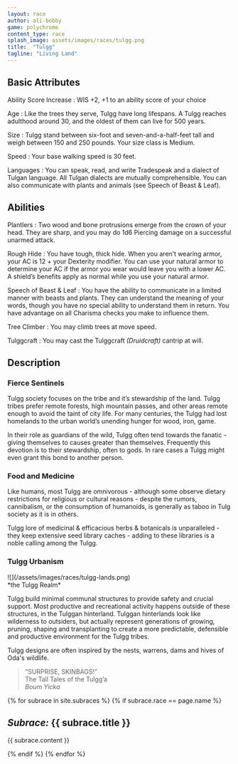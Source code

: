 ```yaml
---
layout: race
author: ali-bobby
game: polychrome
content_type: race
splash_image: assets/images/races/tulgg.png
title:  "Tulgg"
tagline: "Living Land"
---
```


## Basic Attributes

Ability Score Increase
: WIS +2, +1 to an ability score of your choice

Age
: Like the trees they serve, Tulgg have long lifespans. A Tulgg reaches adulthood around 30, and the oldest of them can live for 500 years.

Size
: Tulgg stand between six-foot and seven-and-a-half-feet tall and weigh between 150 and 250 pounds. Your size class is Medium.

Speed
: Your base walking speed is 30 feet.

Languages
: You can speak, read, and write Tradespeak and a dialect of Tulgan language. All Tulgan dialects are mutually comprehensible. You can also communicate with plants and animals (see Speech of Beast & Leaf).


## Abilities

Plantlers
: Two wood and bone protrusions emerge from the crown of your head. They are sharp, and you may do 1d6 Piercing damage on a successful unarmed attack.

Rough Hide
: You have tough, thick hide. When you aren’t wearing armor, your AC is 12 + your Dexterity modifier. You can use your natural armor to determine your AC if the armor you wear would leave you with a lower AC. A shield’s benefits apply as normal while you use your natural armor.

Speech of Beast & Leaf
: You have the ability to communicate in a limited manner with beasts and plants. They can understand the meaning of your words, though you have no special ability to understand them in return. You have advantage on all Charisma checks you make to influence them.

Tree Climber
: You may climb trees at move speed.

Tulggcraft
: You may cast the Tulggcraft *(Druidcraft)* cantrip at will.


## Description

### Fierce Sentinels

Tulgg society focuses on the tribe and it’s stewardship of the land. Tulgg tribes prefer remote forests, high mountain passes, and other areas remote enough to avoid the taint of city life. For many centuries, the Tulgg had lost homelands to the urban world’s unending hunger for wood, iron, game.

In their role as guardians of the wild, Tulgg often tend towards the fanatic - giving themselves to causes greater than themselves. Frequently this devotion is to their stewardship, often to gods. In rare cases a Tulgg might even grant this bond to another person.

### Food and Medicine

Like humans, most Tulgg are omnivorous - although some observe dietary restrictions for religious or cultural reasons - despite the rumors, cannibalism, or the consumption of humanoids, is generally as taboo in Tulg society as it is in others.

Tulgg lore of medicinal & efficacious herbs & botanicals is unparalleled - they keep extensive seed library caches - adding to these libraries is a noble calling among the Tulgg.

### Tulgg Urbanism
<div class='center' markdown='1'>
![](/assets/images/races/tulgg-lands.png)<br>
*the Tulgg Realm*
</div>

Tulgg build minimal communal structures to provide safety and crucial support. Most productive and recreational activity happens outside of these structures, in the Tulggan hinterland. Tulggan hinterlands look like wilderness to outsiders, but actually represent generations of growing, pruning, shaping and transplanting to create a more predictable, defensible and productive environment for the Tulgg tribes.

Tulgg designs are often inspired by the nests, warrens, dams and hives of Oda's wildlife.


> “SURPRISE, SKINBAGS!” <br>
> The Tall Tales of the Tulgg’a <br>
> *Boum Yicka*
>

{% for subrace in site.subraces %}
{% if subrace.race == page.name %}

## *Subrace:* {{ subrace.title }}
{{ subrace.content }}

{% endif %}
{% endfor %}